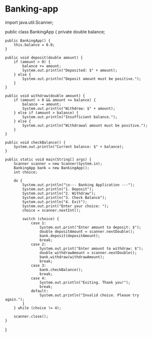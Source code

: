 # Banking-app
import java.util.Scanner;

public class BankingApp {
    private double balance;

    public BankingApp() {
        this.balance = 0.0;
    }

    public void deposit(double amount) {
        if (amount > 0) {
            balance += amount;
            System.out.println("Deposited: $" + amount);
        } else {
            System.out.println("Deposit amount must be positive.");
        }
    }

    public void withdraw(double amount) {
        if (amount > 0 && amount <= balance) {
            balance -= amount;
            System.out.println("Withdrew: $" + amount);
        } else if (amount > balance) {
            System.out.println("Insufficient balance.");
        } else {
            System.out.println("Withdrawal amount must be positive.");
        }
    }

    public void checkBalance() {
        System.out.println("Current balance: $" + balance);
    }

    public static void main(String[] args) {
        Scanner scanner = new Scanner(System.in);
        BankingApp bank = new BankingApp();
        int choice;

        do {
            System.out.println("\n--- Banking Application ---");
            System.out.println("1. Deposit");
            System.out.println("2. Withdraw");
            System.out.println("3. Check Balance");
            System.out.println("4. Exit");
            System.out.print("Enter your choice: ");
            choice = scanner.nextInt();

            switch (choice) {
                case 1:
                    System.out.print("Enter amount to deposit: $");
                    double depositAmount = scanner.nextDouble();
                    bank.deposit(depositAmount);
                    break;
                case 2:
                    System.out.print("Enter amount to withdraw: $");
                    double withdrawAmount = scanner.nextDouble();
                    bank.withdraw(withdrawAmount);
                    break;
                case 3:
                    bank.checkBalance();
                    break;
                case 4:
                    System.out.println("Exiting. Thank you!");
                    break;
                default:
                    System.out.println("Invalid choice. Please try again.");
            }
        } while (choice != 4);

        scanner.close();
    }
}
